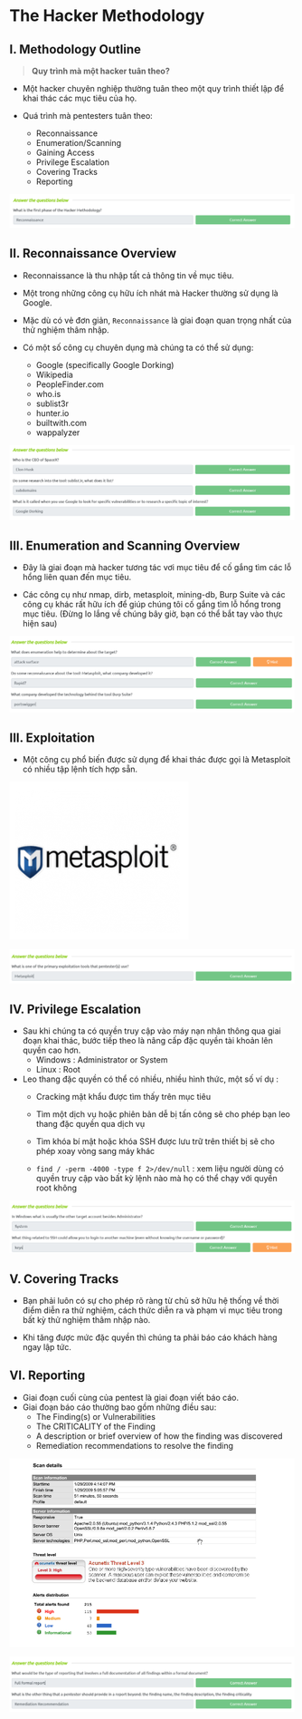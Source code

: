 # **The Hacker Methodology**

## **I. Methodology Outline**

> **Quy trình mà một hacker tuân theo?**

- Một hacker chuyên nghiệp thường tuân theo một quy trình thiết lập để khai thác các mục tiêu của họ.

- Quá trình mà pentesters tuân theo:
  - Reconnaissance
  - Enumeration/Scanning
  - Gaining Access
  - Privilege Escalation
  - Covering Tracks
  - Reporting

![](./img_method/1.png)

## **II. Reconnaissance Overview**

- Reconnaissance là thu nhập tất cả thông tin về mục tiêu.

- Một trong những công cụ hữu ích nhát mà Hacker thường sử dụng là Google.

- Mặc dù có vẻ đơn giản, `Reconnaissance` là giai đoạn quan trọng nhất của thử nghiệm thâm nhập.

- Có một số công cụ chuyên dụng mà chúng ta có thể sử dụng:
  - Google (specifically Google Dorking)
  - Wikipedia
  - PeopleFinder.com
  - who.is
  - sublist3r
  - hunter.io
  - builtwith.com
  - wappalyzer

![](./img_method/2.png)

## **III. Enumeration and Scanning Overview**

- Đây là giai đoạn mà hacker tương tác vơi mục tiêu để cố gắng tìm các lỗ hổng liên quan đến mục tiêu.

- Các công cụ như nmap, dirb, metasploit, mining-db, Burp Suite và các công cụ khác rất hữu ích để giúp chúng tôi cố gắng tìm lỗ hổng trong mục tiêu. (Đừng lo lắng về chúng bây giờ, bạn có thể bắt tay vào thực hiện sau)

![](./img_method/3.png)

## **III. Exploitation**

- Một công cụ phổ biến được sử dụng để khai thác được gọi là Metasploit có nhiều tập lệnh tích hợp sẵn.

![](./img_method/4.png)

![](./img_method/5.png)

## **IV. Privilege Escalation**

- Sau khi chúng ta có quyền truy cập vào máy nạn nhân thông qua giai đoạn khai thác, bước tiếp theo là nâng cấp đặc quyền tài khoản lên quyền cao hơn.
  - Windows : Administrator or System
  - Linux : Root
- Leo thang đặc quyền có thể có nhiều, nhiều hình thức, một số ví dụ :
  - Cracking mật khẩu được tìm thấy trên mục tiêu
  - Tìm một dịch vụ hoặc phiên bản dễ bị tấn công sẽ cho phép bạn leo thang đặc quyền qua dịch vụ
  - Tìm khóa bí mật hoặc khóa SSH được lưu trữ trên thiết bị sẽ cho phép xoay vòng sang máy khác

  - `find / -perm -4000 -type f 2>/dev/null` : xem liệu người dùng có quyền truy cập vào bất kỳ lệnh nào mà họ có thể chạy với quyền root không

![](./img_method/6.png)

## **V. Covering Tracks**

- Bạn phải luôn có sự cho phép rõ ràng từ chủ sở hữu hệ thống về thời điểm diễn ra thử nghiệm, cách thức diễn ra và phạm vi mục tiêu trong bất kỳ thử nghiệm thâm nhập nào.

- Khi tăng được mức đặc quyền thì chúng ta phải báo cáo khách hàng ngay lập tức.

## **VI. Reporting**

- Giai đoạn cuối cùng của pentest là giai đoạn viết báo cáo.
- Giai đoạn báo cáo thường bao gồm những điều sau:
  - The Finding(s) or Vulnerabilities
  - The CRITICALITY of the Finding
  - A description or brief overview of how the finding was discovered
  - Remediation recommendations to resolve the finding

![](./img_method/7.png)

![](./img_method/8.png)
